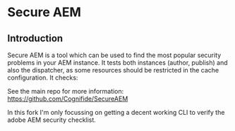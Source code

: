 # Secure AEM

## Introduction

Secure AEM is a tool which can be used to find the most popular security problems in your AEM instance. It tests both instances (author, publish) and also the dispatcher, as some resources should be restricted in the cache configuration. It checks:

See the main repo for more information: https://github.com/Cognifide/SecureAEM

In this fork I'm only focussing on getting a decent working CLI to verify the adobe AEM security checklist.